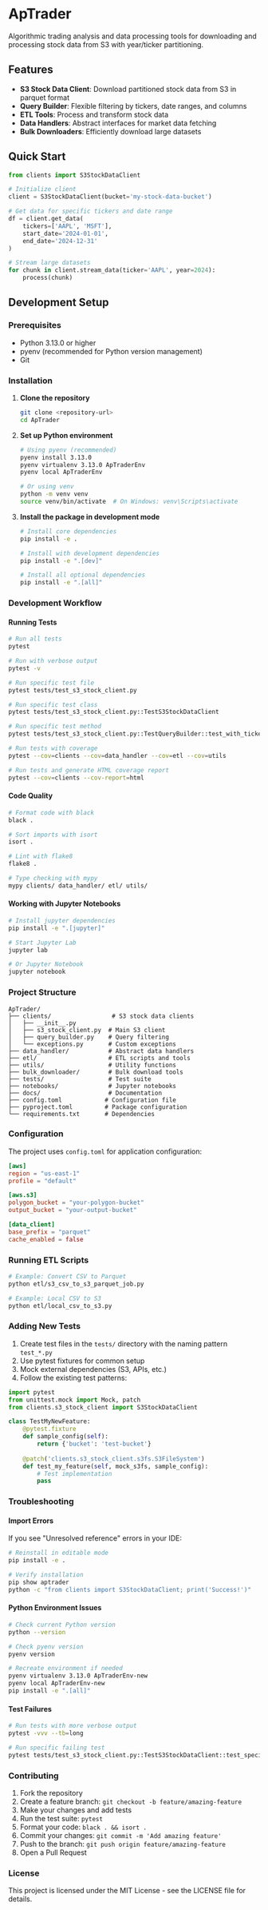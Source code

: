 # ApTrader

Algorithmic trading analysis and data processing tools for downloading and processing stock data from S3 with year/ticker partitioning.

## Features

- **S3 Stock Data Client**: Download partitioned stock data from S3 in parquet format
- **Query Builder**: Flexible filtering by tickers, date ranges, and columns
- **ETL Tools**: Process and transform stock data
- **Data Handlers**: Abstract interfaces for market data fetching
- **Bulk Downloaders**: Efficiently download large datasets

## Quick Start

```python
from clients import S3StockDataClient

# Initialize client
client = S3StockDataClient(bucket='my-stock-data-bucket')

# Get data for specific tickers and date range
df = client.get_data(
    tickers=['AAPL', 'MSFT'], 
    start_date='2024-01-01', 
    end_date='2024-12-31'
)

# Stream large datasets
for chunk in client.stream_data(ticker='AAPL', year=2024):
    process(chunk)
```

## Development Setup

### Prerequisites

- Python 3.13.0 or higher
- pyenv (recommended for Python version management)
- Git

### Installation

1. **Clone the repository**
   ```bash
   git clone <repository-url>
   cd ApTrader
   ```

2. **Set up Python environment**
   ```bash
   # Using pyenv (recommended)
   pyenv install 3.13.0
   pyenv virtualenv 3.13.0 ApTraderEnv
   pyenv local ApTraderEnv
   
   # Or using venv
   python -m venv venv
   source venv/bin/activate  # On Windows: venv\Scripts\activate
   ```

3. **Install the package in development mode**
   ```bash
   # Install core dependencies
   pip install -e .
   
   # Install with development dependencies
   pip install -e ".[dev]"
   
   # Install all optional dependencies
   pip install -e ".[all]"
   ```

### Development Workflow

#### Running Tests

```bash
# Run all tests
pytest

# Run with verbose output
pytest -v

# Run specific test file
pytest tests/test_s3_stock_client.py

# Run specific test class
pytest tests/test_s3_stock_client.py::TestS3StockDataClient

# Run specific test method
pytest tests/test_s3_stock_client.py::TestQueryBuilder::test_with_tickers_single

# Run tests with coverage
pytest --cov=clients --cov=data_handler --cov=etl --cov=utils

# Run tests and generate HTML coverage report
pytest --cov=clients --cov-report=html
```

#### Code Quality

```bash
# Format code with black
black .

# Sort imports with isort
isort .

# Lint with flake8
flake8 .

# Type checking with mypy
mypy clients/ data_handler/ etl/ utils/
```

#### Working with Jupyter Notebooks

```bash
# Install jupyter dependencies
pip install -e ".[jupyter]"

# Start Jupyter Lab
jupyter lab

# Or Jupyter Notebook
jupyter notebook
```

### Project Structure

```
ApTrader/
├── clients/                 # S3 stock data clients
│   ├── __init__.py
│   ├── s3_stock_client.py  # Main S3 client
│   ├── query_builder.py    # Query filtering
│   └── exceptions.py       # Custom exceptions
├── data_handler/           # Abstract data handlers
├── etl/                    # ETL scripts and tools
├── utils/                  # Utility functions
├── bulk_downloader/        # Bulk download tools
├── tests/                  # Test suite
├── notebooks/              # Jupyter notebooks
├── docs/                   # Documentation
├── config.toml            # Configuration file
├── pyproject.toml         # Package configuration
└── requirements.txt       # Dependencies
```

### Configuration

The project uses `config.toml` for application configuration:

```toml
[aws]
region = "us-east-1"
profile = "default"

[aws.s3]
polygon_bucket = "your-polygon-bucket"
output_bucket = "your-output-bucket"

[data_client]
base_prefix = "parquet"
cache_enabled = false
```

### Running ETL Scripts

```bash
# Example: Convert CSV to Parquet
python etl/s3_csv_to_s3_parquet_job.py

# Example: Local CSV to S3
python etl/local_csv_to_s3.py
```

### Adding New Tests

1. Create test files in the `tests/` directory with the naming pattern `test_*.py`
2. Use pytest fixtures for common setup
3. Mock external dependencies (S3, APIs, etc.)
4. Follow the existing test patterns:

```python
import pytest
from unittest.mock import Mock, patch
from clients.s3_stock_client import S3StockDataClient

class TestMyNewFeature:
    @pytest.fixture
    def sample_config(self):
        return {'bucket': 'test-bucket'}
    
    @patch('clients.s3_stock_client.s3fs.S3FileSystem')
    def test_my_feature(self, mock_s3fs, sample_config):
        # Test implementation
        pass
```

### Troubleshooting

#### Import Errors
If you see "Unresolved reference" errors in your IDE:
```bash
# Reinstall in editable mode
pip install -e .

# Verify installation
pip show aptrader
python -c "from clients import S3StockDataClient; print('Success!')"
```

#### Python Environment Issues
```bash
# Check current Python version
python --version

# Check pyenv version
pyenv version

# Recreate environment if needed
pyenv virtualenv 3.13.0 ApTraderEnv-new
pyenv local ApTraderEnv-new
pip install -e ".[all]"
```

#### Test Failures
```bash
# Run tests with more verbose output
pytest -vvv --tb=long

# Run specific failing test
pytest tests/test_s3_stock_client.py::TestS3StockDataClient::test_specific_method -vvv
```

### Contributing

1. Fork the repository
2. Create a feature branch: `git checkout -b feature/amazing-feature`
3. Make your changes and add tests
4. Run the test suite: `pytest`
5. Format your code: `black . && isort .`
6. Commit your changes: `git commit -m 'Add amazing feature'`
7. Push to the branch: `git push origin feature/amazing-feature`
8. Open a Pull Request

### License

This project is licensed under the MIT License - see the LICENSE file for details.
